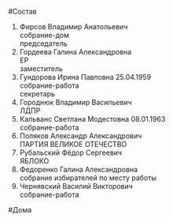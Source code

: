 #Состав  
1. Фирсов Владимир Анатольевич  
    собрание-дом  
    председатель  
2. Гордеева Галина Александровна  
    ЕР  
    заместитель  
3. Гундорова Ирина Павловна 25.04.1959  
    собрание-работа  
    секретарь  
4. Городнюк Владимир Васильевич  
    ЛДПР  
5. Кальванс Светлана Модестовна 08.01.1963  
    собрание-работа  
6. Поляков Александр Александрович  
    ПАРТИЯ ВЕЛИКОЕ ОТЕЧЕСТВО  
7. Рубальский Фёдор Сергеевич  
    ЯБЛОКО  
8. Федоренко Галина Александровна  
    собрание избирателей по месту работы  
9. Чернявский Василий Викторович  
    собрание-работа  
  
#Дома  
  
